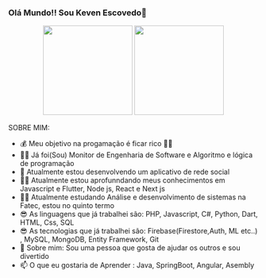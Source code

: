 ### Olá Mundo!! Sou Keven Escovedo👋

<div align="center">
  <a href="https://github.com/kevenescovedo"></a>
  <img height="180em" src="https://github-readme-stats.vercel.app/api?username=kevenescovedo&show_icons=true&theme=dark&include_all_commits=true&count_private=true"/>
  <img height="180em" src="https://github-readme-stats.vercel.app/api/top-langs/?username=kevenescovedo&layout=compact&langs_count=7&theme=dark"/>
</div>
  
  
SOBRE MIM:
- 💰 Meu objetivo na progamação é ficar rico 🤣🤣
- 👨‍🏫 Já foi(Sou) Monitor de Engenharia de Software e Algoritmo e lógica de programação
- 🔭 Atualmente estou desenvolvendo um aplicativo de rede social
- 👨‍🏫 Atualmente estou aprofunndando meus conhecimentos em Javascript e Flutter, Node js, React e Next js
- 👨‍🏫 Atualmente estudando Análise e desenvolvimento de sistemas na Fatec, estou no quinto termo 
- 😎 As linguagens que já trabalhei são: PHP, Javascript, C#, Python, Dart, HTML, Css, SQL
- 😎 As tecnologias que já trabalhei são: Firebase(Firestore,Auth, ML etc..) , MySQL, MongoDB, Entity Framework, Git
- 💬 Sobre mim: Sou uma pessoa que gosta de ajudar os outros e sou divertido 
- 📫 O que eu gostaria de Aprender : Java, SpringBoot, Angular, Asembly




